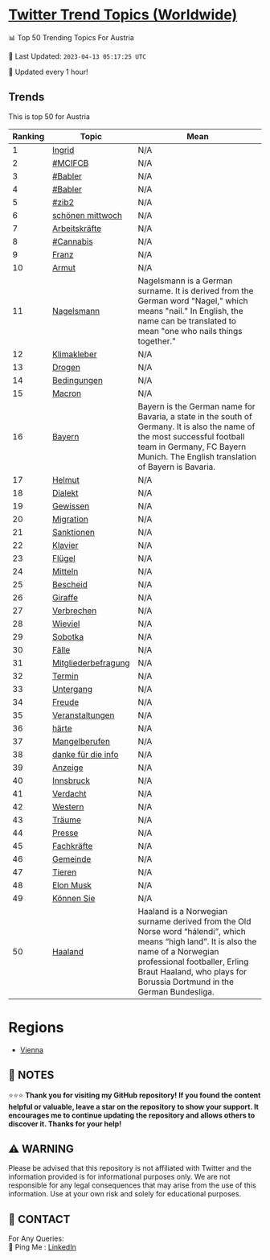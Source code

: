 [Twitter Trend Topics (Worldwide)](https://github.com/ErcinDedeoglu/Twitter-Trend-Topics)
==========


📊 Top 50 Trending Topics For Austria

📆 Last Updated: `2023-04-13 05:17:25 UTC`

🔧 Updated every 1 hour!


## Trends

This is top 50 for Austria

| Ranking | Topic | Mean |
| ------- | ------------ | ------------ |
| 1 | [Ingrid](http://twitter.com/search?q=Ingrid) | N/A |
| 2 | [#MCIFCB](http://twitter.com/search?q=%23MCIFCB) | N/A |
| 3 | [#Babler](http://twitter.com/search?q=%23Babler) | N/A |
| 4 | [#Babler](http://twitter.com/search?q=%23Babler) | N/A |
| 5 | [#zib2](http://twitter.com/search?q=%23zib2) | N/A |
| 6 | [schönen mittwoch](http://twitter.com/search?q=sch%c3%b6nen+mittwoch) | N/A |
| 7 | [Arbeitskräfte](http://twitter.com/search?q=Arbeitskr%c3%a4fte) | N/A |
| 8 | [#Cannabis](http://twitter.com/search?q=%23Cannabis) | N/A |
| 9 | [Franz](http://twitter.com/search?q=Franz) | N/A |
| 10 | [Armut](http://twitter.com/search?q=Armut) | N/A |
| 11 | [Nagelsmann](http://twitter.com/search?q=Nagelsmann) | Nagelsmann is a German surname. It is derived from the German word "Nagel," which means "nail." In English, the name can be translated to mean "one who nails things together." |
| 12 | [Klimakleber](http://twitter.com/search?q=Klimakleber) | N/A |
| 13 | [Drogen](http://twitter.com/search?q=Drogen) | N/A |
| 14 | [Bedingungen](http://twitter.com/search?q=Bedingungen) | N/A |
| 15 | [Macron](http://twitter.com/search?q=Macron) | N/A |
| 16 | [Bayern](http://twitter.com/search?q=Bayern) | Bayern is the German name for Bavaria, a state in the south of Germany. It is also the name of the most successful football team in Germany, FC Bayern Munich. The English translation of Bayern is Bavaria. |
| 17 | [Helmut](http://twitter.com/search?q=Helmut) | N/A |
| 18 | [Dialekt](http://twitter.com/search?q=Dialekt) | N/A |
| 19 | [Gewissen](http://twitter.com/search?q=Gewissen) | N/A |
| 20 | [Migration](http://twitter.com/search?q=Migration) | N/A |
| 21 | [Sanktionen](http://twitter.com/search?q=Sanktionen) | N/A |
| 22 | [Klavier](http://twitter.com/search?q=Klavier) | N/A |
| 23 | [Flügel](http://twitter.com/search?q=Fl%c3%bcgel) | N/A |
| 24 | [Mitteln](http://twitter.com/search?q=Mitteln) | N/A |
| 25 | [Bescheid](http://twitter.com/search?q=Bescheid) | N/A |
| 26 | [Giraffe](http://twitter.com/search?q=Giraffe) | N/A |
| 27 | [Verbrechen](http://twitter.com/search?q=Verbrechen) | N/A |
| 28 | [Wieviel](http://twitter.com/search?q=Wieviel) | N/A |
| 29 | [Sobotka](http://twitter.com/search?q=Sobotka) | N/A |
| 30 | [Fälle](http://twitter.com/search?q=F%c3%a4lle) | N/A |
| 31 | [Mitgliederbefragung](http://twitter.com/search?q=Mitgliederbefragung) | N/A |
| 32 | [Termin](http://twitter.com/search?q=Termin) | N/A |
| 33 | [Untergang](http://twitter.com/search?q=Untergang) | N/A |
| 34 | [Freude](http://twitter.com/search?q=Freude) | N/A |
| 35 | [Veranstaltungen](http://twitter.com/search?q=Veranstaltungen) | N/A |
| 36 | [härte](http://twitter.com/search?q=h%c3%a4rte) | N/A |
| 37 | [Mangelberufen](http://twitter.com/search?q=Mangelberufen) | N/A |
| 38 | [danke für die info](http://twitter.com/search?q=danke+f%c3%bcr+die+info) | N/A |
| 39 | [Anzeige](http://twitter.com/search?q=Anzeige) | N/A |
| 40 | [Innsbruck](http://twitter.com/search?q=Innsbruck) | N/A |
| 41 | [Verdacht](http://twitter.com/search?q=Verdacht) | N/A |
| 42 | [Western](http://twitter.com/search?q=Western) | N/A |
| 43 | [Träume](http://twitter.com/search?q=Tr%c3%a4ume) | N/A |
| 44 | [Presse](http://twitter.com/search?q=Presse) | N/A |
| 45 | [Fachkräfte](http://twitter.com/search?q=Fachkr%c3%a4fte) | N/A |
| 46 | [Gemeinde](http://twitter.com/search?q=Gemeinde) | N/A |
| 47 | [Tieren](http://twitter.com/search?q=Tieren) | N/A |
| 48 | [Elon Musk](http://twitter.com/search?q=Elon+Musk) | N/A |
| 49 | [Können Sie](http://twitter.com/search?q=K%c3%b6nnen+Sie) | N/A |
| 50 | [Haaland](http://twitter.com/search?q=Haaland) | Haaland is a Norwegian surname derived from the Old Norse word “hálendi”, which means “high land”. It is also the name of a Norwegian professional footballer, Erling Braut Haaland, who plays for Borussia Dortmund in the German Bundesliga. |



# Regions

* [Vienna](</Austria/Vienna.md>)



## 📝 NOTES

⭐⭐⭐ **Thank you for visiting my GitHub repository! If you found the content helpful or valuable, leave a star on the repository to show your support. It encourages me to continue updating the repository and allows others to discover it. Thanks for your help!**


## ⚠️ WARNING

Please be advised that this repository is not affiliated with Twitter and the information provided is for informational purposes only. We are not responsible for any legal consequences that may arise from the use of this information. Use at your own risk and solely for educational purposes.


## 📨 CONTACT

 For Any Queries:  
            🏓 Ping Me : [LinkedIn](https://www.linkedin.com/in/ercindedeoglu/)
